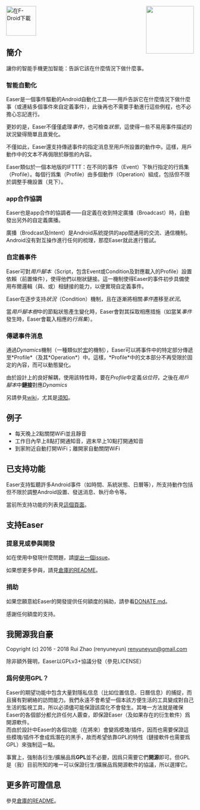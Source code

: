 [<img src="https://f-droid.org/badge/get-it-on-zh-cn.png"
      alt="在F-Droid下載"
      height="80">](https://f-droid.org/app/ryey.easer)<img align="right" src='https://github.com/renyuneyun/Easer/raw/master/app/src/main/ic_launcher-web.png' width='128' height='128'/>

簡介
-----
讓你的智能手機更加智能：告訴它該在什麼情況下做什麼事。

### 智能自動化
Easer是一個事件驅動的Android自動化工具——用戶告訴它在什麼情況下做什麼事（或連結多個事件來自定義事件），此後再也不需要手動進行這些例程，也不必擔心忘記進行。

更妙的是，Easer不僅僅處理*事件*，也可檢查*狀態*，這使得一些不易用事件描述的狀況變得簡單且直覺化。

不僅如此，Easer還支持傳遞事件的指定消息至用戶所設置的動作中。這樣，用戶動作中的文本不再侷限於靜態的內容。

Easer類似於一個本地版的IFTTT：在不同的事件（Event）下執行指定的行爲集（Profile）。每個行爲集（Profile）由多個動作（Operation）組成，包括但不限於調整手機設置（見下）。

### app合作協調

Easer也是app合作的協調者——自定義在收到特定廣播（Broadcast）時，自動發出另外的自定義廣播。

廣播（Brodcast及Intent）是Android系統提供的app間通用的交流、通信機制。Android沒有對互操作進行任何的梳理，那麼Easer就此進行嘗試。

### 自定義事件

Easer可對*用戶腳本*（Script，包含Event或Condition及對應載入的Profile）設置依賴（前置條件），使得他們以樹狀鏈接。這一機制使得Easer的事件初步具備使用布爾邏輯（與、或）相鏈接的能力，以便實現自定義事件。

Easer在逐步支持*狀況*（Condition）機制，且在逐漸將相關*事件*遷移至*狀況*。

當*用戶腳本樹*中的節點狀態產生變化時，Easer會對其採取相應措施（如當某*事件*發生時，Easer會載入相應的*行爲集*）。

### 傳遞事件消息

通過*Dynamics*機制（一種類似於[宏](https://en.wikipedia.org/wiki/Macro_\(computer_science\))的機制），Easer可以將事件中的特定部分傳遞至*Profile*（及其*Operation*）中。這樣，*Profile*中的文本部分不再受限於固定的內容，而可以動態變化。

由於設計上的良好解耦，使用該特性時，要在*Profile*中定義*佔位符*，之後在*用戶腳本*中**鏈接**對應*Dynamics*


另請參見[wiki](https://github.com/renyuneyun/Easer/wiki)，尤其是[須知](https://github.com/renyuneyun/Easer/wiki/%E9%A0%88%E7%9F%A5)。

例子
-----
* 每天晚上2點關閉WiFi並且靜音
* 工作日內早上8點打開通知音，週末早上10點打開通知音
* 到家附近自動打開WiFi；離開家自動關閉WiFi

已支持功能
----------
Easer支持監聽許多Android事件（如時間、系統狀態、日曆等），所支持動作包括但不限於調整Android設置、發送消息、執行命令等。

當前所支持功能的列表見[這個頁面](FEATURES.md)。

支持Easer
-----
### 提意見或參與開發
如在使用中發現什麼問題，請[提出一個issue](https://github.com/renyuneyun/Easer/issues/new)。

如果想更多參與，請見[倉庫的README](https://github.com/renyuneyun/Easer/blob/master/README.md)。

### 捐助

如果您願意給Easer的開發提供任何額度的捐助，請參看[DONATE.md](DONATE.md)。

感謝任何額度的支持。

我開源我自豪
-----
Copyright (c) 2016 - 2018 Rui Zhao (renyuneyun) <renyuneyun@gmail.com>

除非額外聲明，Easer以GPLv3+協議分發（參見LICENSE）

### 爲何使用GPL？

Easer的期望功能中包含大量對隱私信息（比如位置信息、日曆信息）的捕捉，而且擁有對網絡的訪問能力。我們永遠不會希望一個本該方便生活的工具變成對自己生活的監視工具，所以必須儘可能保證該腐化不會發生。其唯一方法就是確保Easer的各個部分都允許任何人覈查，即保證Easer（及如果存在的衍生軟件）爲開源軟件。  
而由於設計中Easer的各個功能（在將來）會變爲模塊/插件，因而也需要保證這些模塊/插件不會成爲潛在的黑手，故而希望依靠GPL的特性（鏈接軟件也需要爲GPL）來強制這一點。

事實上，強制各衍生/擴展品爲**GPL**並不必要，因爲只需要它們**開源**即可。但GPL是（我）目前所知的唯一可以保證衍生/擴展品爲開源軟件的協議，所以選擇它。

更多許可證信息
-----
參見[倉庫的README](https://github.com/renyuneyun/Easer/blob/master/README.md)。
